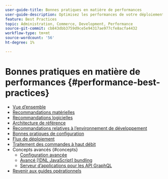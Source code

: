 ```yaml
---
user-guide-title: Bonnes pratiques en matière de performances
user-guide-description: Optimisez les performances de votre déploiement en production Adobe Commerce ou Magento Open Source à l’aide de nos recommandations.
feature: Best Practices
topic: Administration, Commerce, Development, Performance
source-git-commit: cb843dbb3759d9ce5e94317ae977cfe8acfa4432
workflow-type: tm+mt
source-wordcount: '56'
ht-degree: 1%

---
```



# Bonnes pratiques en matière de performances {#performance-best-practices}

- [Vue d’ensemble](overview.md)
- [Recommandations matérielles](hardware.md)
- [Recommandations logicielles](software.md)
- [Architecture de référence](reference-architecture.md)
- [Recommandations relatives à l’environnement de développement](development-environment.md)
- [Bonnes pratiques de configuration](configuration.md)
- [Flux de déploiement](deployment-flow.md)
- [Traitement des commandes à haut débit](high-throughput-order-processing.md)
- Concepts avancés {#concepts}
   - [Configuration avancée](advanced-setup.md)
   - [Avancé [!DNL JavaScript] bundling](advanced-js-bundling.md)
   - [Serveur d’applications pour les API GraphQL](application-server.md)
- [Revenir aux guides opérationnels](https://experienceleague.adobe.com/docs/commerce-operations/operational-guides/home.html)
